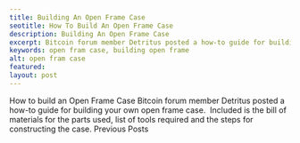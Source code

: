 ```yaml
---
title: Building An Open Frame Case
seotitle: How To Build An Open Frame Case
description: Building An Open Frame Case
excerpt: Bitcoin forum member Detritus posted a how-to guide for building your own open frame case.
keywords: open fram case, building open frame
alt: open fram case
featured: 
layout: post
---
```

How to build an Open Frame Case
Bitcoin forum member Detritus posted a how-to guide for building your own open frame case.  Included is the bill of materials for the parts used, list of tools required and the steps for constructing the case.
Previous Posts
